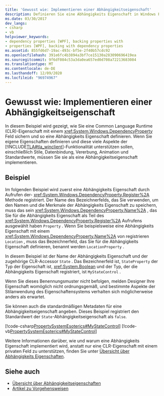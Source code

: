 ```yaml
---
title: 'Gewusst wie: Implementieren einer Abhängigkeitseigenschaft'
description: Definieren Sie eine Abhängigkeits Eigenschaft in Windows Presentation Foundation, indem Sie eine Common Language Runtime Eigenschaft mit einem DependencyProperty-Feld unterstützen.
ms.date: 03/30/2017
dev_langs:
- csharp
- vb
helpviewer_keywords:
- dependency properties [WPF], backing properties with
- properties [WPF], backing with dependency properties
ms.assetid: 855fd6d7-19ac-493c-bf5e-2f40b57cdc92
ms.openlocfilehash: 391e6fc4b3894a3bf7ce15130a283090696419ea
ms.sourcegitcommit: 9f6df084c53a3da0ea657ed0d708a72213683084
ms.translationtype: MT
ms.contentlocale: de-DE
ms.lasthandoff: 12/09/2020
ms.locfileid: "96974967"
---
```

# <a name="how-to-implement-a-dependency-property"></a>Gewusst wie: Implementieren einer Abhängigkeitseigenschaft
In diesem Beispiel wird gezeigt, wie Sie eine Common Language Runtime (CLR)-Eigenschaft mit einem <xref:System.Windows.DependencyProperty> Feld sichern und so eine Abhängigkeits Eigenschaft definieren. Wenn Sie eigene Eigenschaften definieren und diese viele Aspekte der [!INCLUDE[TLA#tla_winclient](../../../includes/tlasharptla-winclient-md.md)]-Funktionalität unterstützen sollen, einschließlich Stile, Datenbindung, Vererbung, Animation und Standardwerte, müssen Sie sie als eine Abhängigkeitseigenschaft implementieren.  
  
## <a name="example"></a>Beispiel  
 Im folgenden Beispiel wird zuerst eine Abhängigkeits Eigenschaft durch Aufrufen der- <xref:System.Windows.DependencyProperty.Register%2A> Methode registriert. Der Name des Bezeichnerfelds, das Sie verwenden, um den Namen und die Merkmale der Abhängigkeits Eigenschaft zu speichern, muss das sein <xref:System.Windows.DependencyProperty.Name%2A> , das Sie für die Abhängigkeits Eigenschaft als Teil des <xref:System.Windows.DependencyProperty.Register%2A> Aufrufens ausgewählt haben `Property` . Wenn Sie beispielsweise eine Abhängigkeits Eigenschaft mit einem <xref:System.Windows.DependencyProperty.Name%2A> von registrieren `Location` , muss das Bezeichnerfeld, das Sie für die Abhängigkeits Eigenschaft definieren, benannt werden `LocationProperty` .  
  
 In diesem Beispiel ist der Name der Abhängigkeits Eigenschaft und der zugehörige CLR-Accessor `State` . Das Bezeichnerfeld ist, `StateProperty` der Typ der Eigenschaft ist, <xref:System.Boolean> und der Typ, der die Abhängigkeits Eigenschaft registriert, ist `MyStateControl` .  
  
 Wenn Sie dieses Benennungsmuster nicht befolgen, melden Designer Ihre Eigenschaft womöglich nicht ordnungsgemäß, und bestimmte Aspekte der Stilanwendung des Eigenschaftensystems verhalten sich möglicherweise anders als erwartet.  
  
 Sie können auch die standardmäßigen Metadaten für eine Abhängigkeitseigenschaft angeben. Dieses Beispiel registriert den Standardwert der `State`-Abhängigkeitseigenschaft als `false`.  
  
 [!code-csharp[PropertySystemEsoterics#MyStateControl](~/samples/snippets/csharp/VS_Snippets_Wpf/PropertySystemEsoterics/CSharp/SDKSampleLibrary/class1.cs#mystatecontrol)]
 [!code-vb[PropertySystemEsoterics#MyStateControl](~/samples/snippets/visualbasic/VS_Snippets_Wpf/PropertySystemEsoterics/visualbasic/sdksamplelibrary/class1.vb#mystatecontrol)]  
  
 Weitere Informationen darüber, wie und warum eine Abhängigkeits Eigenschaft implementiert wird, anstatt nur eine CLR-Eigenschaft mit einem privaten Feld zu unterstützen, finden Sie unter [Übersicht über Abhängigkeits Eigenschaften](dependency-properties-overview.md).  
  
## <a name="see-also"></a>Siehe auch

- [Übersicht über Abhängigkeitseigenschaften](dependency-properties-overview.md)
- [Artikel zu Vorgehensweisen](properties-how-to-topics.md)
